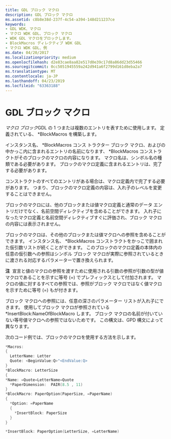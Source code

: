 ```yaml
---
title: GDL ブロック マクロ
description: GDL ブロック マクロ
ms.assetid: c8b8e38d-237f-4c54-a394-148d211237ce
keywords:
- GDL WDK、マクロ
- マクロ WDK GDL、ブロック マクロ
- WDK GDL マクロをブロックします。
- BlockMacros ディレクティブ WDK GDL
- マクロ WDK GDL、例
ms.date: 04/20/2017
ms.localizationpriority: medium
ms.openlocfilehash: d2e83cae8aa82e517d0e39c17d8a86dd23d55466
ms.sourcegitcommit: 0cc5051945559a242d941a6f2799d161d8eba2a7
ms.translationtype: MT
ms.contentlocale: ja-JP
ms.lasthandoff: 04/23/2019
ms.locfileid: "63363188"
---
```

# <a name="gdl-block-macros"></a>GDL ブロック マクロ


*マクロ ブロック*GDL の 1 つまたは複数のエントリを表すために使用します。 定義されている、 \*BlockMacros を構築します。

インスタンス名、 \*BlockMacros コンス トラクター ブロック マクロ、およびの中かっこ内に含まれるエントリの名前になります、 \*BlockMacros コンストラクトがそのブロックのマクロの内容になります。 マクロ名は、シンボル名の種類である必要があります。 ブロックのマクロ定義に含まれるエントリは、完了する必要があります。

コンストラクトのすべてのエントリがある場合は、マクロ定義内で完了する必要があります。 つまり、ブロックのマクロ定義の内容は、入れ子のレベルを変更することはできません。

ブロックのマクロには、他のブロックまたは値マクロ定義と通常のデータ エントリだけでなく、名前空間ディレクティブを含めることができます。 入れ子になったマクロ定義と名前空間ディレクティブすぐに評価され、ブロック マクロの内容には表示されません。

ブロックのマクロは、その他のブロックまたは値マクロへの参照を含めることができます。 インスタンス名、 \*BlockMacros コンストラクトをかっこで囲まれた仮引数リストが続くことができます。 このブロックのマクロ定義の本体内の任意の仮引数への参照はシンボル ブロック マクロが実際に参照されているときに渡される対応するパラメーターで置き換えられます。

**注**  宣言と値のマクロの参照を渡すために使用される引数の参照が引数の型が値マクロであることを示すに等号 (=) でプレフィックスとして付加されます。 マクロの値に対するすべての参照では、参照がブロック マクロではなく値マクロを示すために等号 (=) もが付きます。

 

ブロック マクロへの参照には、任意の深さのパラメーター リストが入れ子にできます。 使用してブロック マクロが参照されている\*InsertBlock:NameOfBlockMacro します。 ブロック マクロの名前が付いていない等号値マクロへの参照ではないためです。 この構文は、GPD 構文によって異なります。

次のコード例では、ブロックのマクロを使用する方法を示します。

```cpp
*Macros:
{
  LetterName: Letter
  Quote: <BeginValue:Q>"<EndValue:Q>
}
*BlockMacro: LetterSize
{
*Name: =Quote=LetterName=Quote
  *PaperDimension:  PAIR(8.5 , 11)
}
*BlockMacro: PaperOption(PaperSize, =PaperName)
{
  *Option: =PaperName
  {
    *InsertBlock: PaperSize
  }
}

*InsertBlock: PaperOption(LetterSize, =LetterName)
```

 

 




